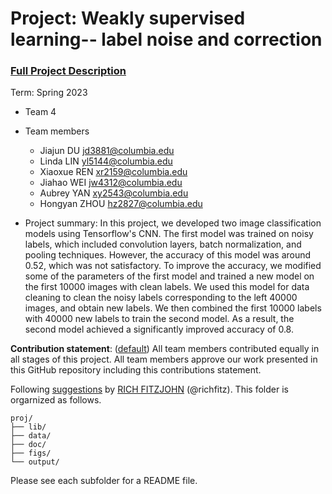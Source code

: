 # Project: Weakly supervised learning-- label noise and correction


### [Full Project Description](doc/project3_desc.md)

Term: Spring 2023

+ Team 4
+ Team members
	+ Jiajun DU  jd3881@columbia.edu
	+ Linda LIN  yl5144@columbia.edu
	+ Xiaoxue REN  xr2159@columbia.edu
	+ Jiahao WEI  jw4312@columbia.edu
	+ Aubrey YAN  xy2543@columbia.edu
	+ Hongyan ZHOU  hz2827@columbia.edu

+ Project summary: In this project, we developed two image classification models using Tensorflow's CNN. The first model was trained on noisy labels, which included convolution layers, batch normalization, and pooling techniques. However, the accuracy of this model was around 0.52, which was not satisfactory. To improve the accuracy, we modified some of the parameters of the first model and trained a new model on the first 10000 images with clean labels. We used this model for data cleaning to clean the noisy labels corresponding to the left 40000 images, and obtain new labels. We then combined the first 10000 labels with 40000 new labels to train the second model. As a result, the second model achieved a significantly improved accuracy of 0.8.
	

**Contribution statement**: ([default](doc/a_note_on_contributions.md)) All team members contributed equally in all stages of this project. All team members approve our work presented in this GitHub repository including this contributions statement. 

Following [suggestions](http://nicercode.github.io/blog/2013-04-05-projects/) by [RICH FITZJOHN](http://nicercode.github.io/about/#Team) (@richfitz). This folder is orgarnized as follows.

```
proj/
├── lib/
├── data/
├── doc/
├── figs/
└── output/
```

Please see each subfolder for a README file.
